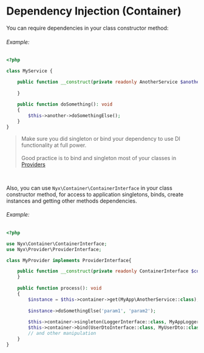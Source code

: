 # Dependency Injection (Container)

You can require dependencies in your class constructor method:

###### Example:
```php
<?php

class MyService {

    public function __construct(private readonly AnotherService $another) {
    
    }
    
    public function doSomething(): void
    {
        $this->another->doSomethingElse();
    }
}
```
> Make sure you did singleton or bind your dependency to use DI functionality at full power. 
> <br><br>Good practice is to bind and singleton most of your classes in [Providers](providers.md)

<br>

Also, you can use ` Nyx\Container\ContainerInterface ` in your class constructor method, for access to application singletons, binds, create instances and getting other methods dependencies.

###### Example:
```php
<?php

use Nyx\Container\ContainerInterface;
use Nyx\Provider\ProviderInterface;

class MyProvider implements ProviderInterface{

    public function __construct(private readonly ContainerInterface $container) {
    }
    
    public function process(): void
    {
        $instance = $this->container->get(MyApp\AnotherService::class);
        
        $instance->doSomethingElse('param1', 'param2');
        
        $this->container->singleton(LoggerInterface::class, MyAppLogger::class);
        $this->container->bind(UserDtoInterface::class, MyUserDto::class);
        // and other manipulation
    }   
}
```
